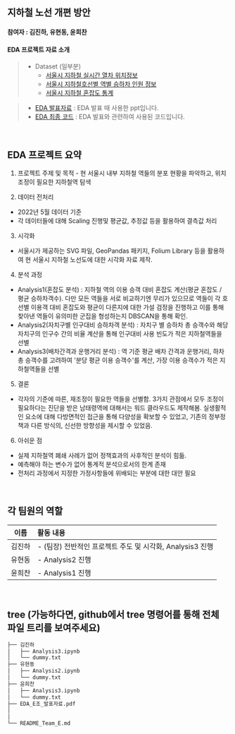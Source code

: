 ## 지하철 노선 개편 방안
#### 참여자 : 김진하, 유현동, 윤희찬
#### EDA 프로젝트 자료 소개
> * Dataset (일부분)
>   * [서울시 지하철 실시간 열차 위치정보](https://data.seoul.go.kr/dataList/OA-12601/A/1/datasetView.do)
>   * [서울시 지하철호선별 역별 승하차 인원 정보](https://data.seoul.go.kr/dataList/OA-12914/S/1/datasetView.do)
>   * [서울시 지하철 혼잡도 통계](https://data.seoul.go.kr/dataList/262/S/2/datasetView.do) 

> * [EDA 발표자료](https://github.com/jinhakim1112/10th-EDA/blob/main/Team_E/EDA_E%EC%A1%B0_%EB%B0%9C%ED%91%9C%EC%9E%90%EB%A3%8C.pdf) : EDA 발표 때 사용한 ppt입니다.
> * [EDA 최종 코드](https://github.com/jinhakim1112/10th-EDA/tree/main/Team_E/Codes) : EDA 발표와 관련하여 사용된 코드입니다.

<br>



## EDA 프로젝트 요약

1. 프로젝트 주제 및 목적
        - 현 서울시 내부 지하철 역들의 분포 현황을 파악하고, 위치 조정이 필요한 지하철역 탐색

2. 데이터 전처리
* 2022년 5월 데이터 기준
* 각 데이터들에 대해 Scaling 진행및 평균값, 추정값 등을 활용하여 결측값 처리
 
3. 시각화
* 서울시가 제공하는 SVG 파일, GeoPandas 패키지, Folium Library 등을 활용하여 현 서울시 지하철 노선도에 대한 시각화 자료 제작. 

4. 분석 과정
* Analysis1(혼잡도 분석) : 지하철 역의 이용 승객 대비 혼잡도 계산(평균 혼잡도 / 평균 승하차객수). 다만 모든 역들을 서로 비교하기엔 무리가 있으므로 역들이 각 호선별 이용객 대비 혼잡도와 평균이 다른지에 대한 가설 검정을 진행하고 이를 통해 찾아낸 역들이 유의미한 군집을 형성하는지 DBSCAN을 통해 확인.
* Analysis2(자치구별 인구대비 승하차객 분석) : 자치구 별 승하차 총 승객수와 해당 자치구의 인구수 간의 비율 계산을 통해 인구대비 사용 빈도가 적은 지하철역들을 선별
* Analysis3(배차간격과 운행거리 분석) : 역 기준 평균 배차 간격과 운행거리, 하차 총 승객수를 고려하여 '분당 평균 이용 승객수'를 계산, 가장 이용 승객수가 적은 지하철역들을 선별
5. 결론
* 각자의 기준에 따른, 재조정이 필요한 역들을 선별함. 3가지 관점에서 모두 조정이 필요하다는 진단을 받은 남태령역에 대해서는 워드 클라우드도 제작해봄. 실생활적인 요소에 대해 다방면적인 접근을 통해 다양성을 확보할 수 있었고, 기존의 정부정책과 다른 방식의, 신선한 방향성을 제시할 수 있었음.
    
6. 아쉬운 점
* 실제 지하철역 폐쇄 사례가 없어 정책효과의 사후적인 분석이 힘듦.
* 예측해야 하는 변수가 없어 통계적 분석으로서의 한계 존재
* 전처리 과정에서 지정한 가정사항들에 위배되는 부분에 대한 대안 필요

<br>



 ## 각 팀원의 역할
 
|이름|활동 내용| 
|:---:|:---|
|김진하| - (팀장) 전반적인 프로젝트 주도 및 시각화, Analysis3 진행|
|유현동| - Analysis2 진행| 
|윤희찬| - Analysis1 진행|
<br/>



## tree (가능하다면, github에서 tree 명령어를 통해 전체 파일 트리를 보여주세요)
```bash
├── 김진하
│   ├── Analysis3.ipynb
│   └── dummy.txt
├── 유현동
│   ├── Analysis2.ipynb
│   └── dummy.txt
├── 윤희찬
│   ├── Analysis3.ipynb
│   └── dummy.txt
├── EDA_E조_발표자료.pdf
│   
│
└── README_Team_E.md
``` 
